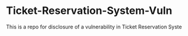 # Ticket-Reservation-System-Vuln
This is a repo for disclosure of a vulnerability in Ticket Reservation Syste
